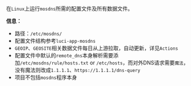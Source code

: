 在`Linux`上运行`mosdns`所需的配置文件及所有数据文件。

**信息：**
+ 路径：`/etc/mosdns/`
+ 配置文件结构参考`luci-app-mosdns`
+ `GEOIP`、`GEOSITE`相关数据文件每日从上游拉取，自动更新，详见`Actions`
+ 配置文件中默认的`remote_dns`本身解析需要添加`/etc/mosdns/rule/hosts.txt` or `/etc/hosts`，而对外DNS请求需要`魔法`，没有魔法则改成`1.1.1.1`、`https://1.1.1.1/dns-query`
+ 项目不包括`mosdns`程序本身
